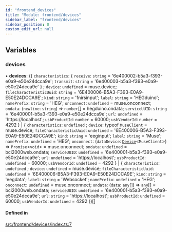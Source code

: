 ```yaml
---
id: "frontend_devices"
title: "Module: frontend/devices"
sidebar_label: "frontend/devices"
sidebar_position: 0
custom_edit_url: null
---
```


## Variables

### devices

• **devices**: ({ `characteristics`: { `receive`: `string` = '6e400002-b5a3-f393-e0a9-e50e24dcca9e'; `transmit`: `string` = '6e400003-b5a3-f393-e0a9-e50e24dcca9e' } ; `device`: `undefined` = muse.device; `fileCharacteristicUuid`: `string` = '6E400006-B5A3-F393-E0A9-E50E24DCCA9E'; `kind`: `string` = 'fnirsinput'; `label`: `string` = 'HEGduino'; `namePrefix`: `string` = 'HEG'; `onconnect`: `undefined` = muse.onconnect; `ondata`: (`newline`: `string`) => `number`[] = hegduino.ondata; `serviceUUID`: `string` = '6e400001-b5a3-f393-e0a9-e50e24dcca9e'; `url`: `undefined` = 'https://localhost'; `usbProductId`: `number` = 60000; `usbVendorId`: `number` = 4292 } \| { `characteristics`: `undefined` ; `device`: typeof `MuseClient` = muse.device; `fileCharacteristicUuid`: `undefined` = '6E400006-B5A3-F393-E0A9-E50E24DCCA9E'; `kind`: `string` = 'eeginput'; `label`: `string` = 'Muse'; `namePrefix`: `undefined` = 'HEG'; `onconnect`: (`dataDevice`: [`Device`](../classes/frontend_devices_Device.Device)<`MuseClient`\>) => `Promise`<`void`\> = muse.onconnect; `ondata`: `undefined` = bci2000web.ondata; `serviceUUID`: `undefined` = '6e400001-b5a3-f393-e0a9-e50e24dcca9e'; `url`: `undefined` = 'https://localhost'; `usbProductId`: `undefined` = 60000; `usbVendorId`: `undefined` = 4292 } \| { `characteristics`: `undefined` ; `device`: `undefined` = muse.device; `fileCharacteristicUuid`: `undefined` = '6E400006-B5A3-F393-E0A9-E50E24DCCA9E'; `kind`: `string` = 'eegdata'; `label`: `string` = 'Websocket'; `namePrefix`: `undefined` = 'HEG'; `onconnect`: `undefined` = muse.onconnect; `ondata`: (`data`: `any`[]) => `any`[] = bci2000web.ondata; `serviceUUID`: `undefined` = '6e400001-b5a3-f393-e0a9-e50e24dcca9e'; `url`: `string` = 'https://localhost'; `usbProductId`: `undefined` = 60000; `usbVendorId`: `undefined` = 4292 })[]

#### Defined in

[src/frontend/devices/index.ts:7](https://github.com/brainsatplay/datastreams-api-ts/blob/60f94d3/src/frontend/devices/index.ts#L7)
